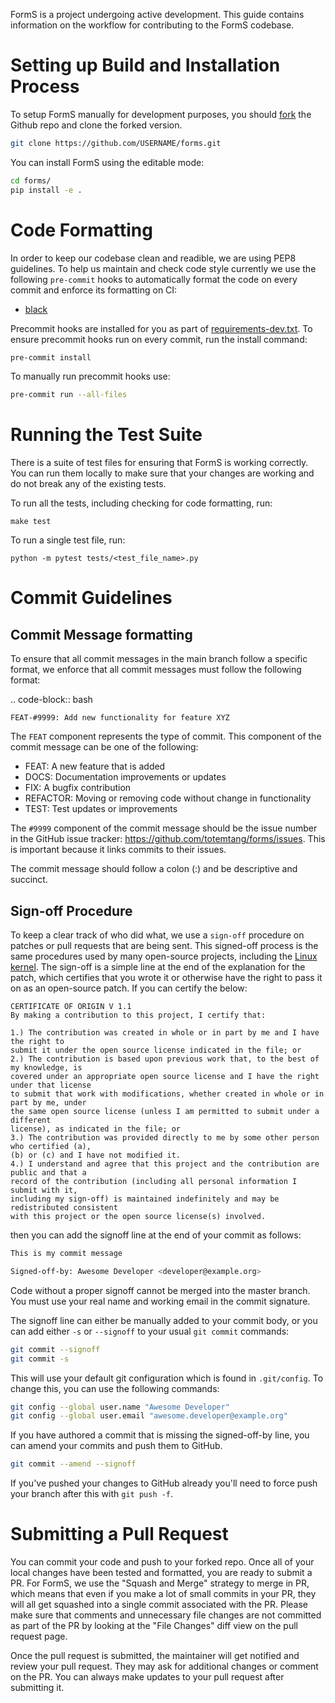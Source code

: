 FormS is a project undergoing active development. This guide contains information on the workflow for contributing to the FormS codebase.


# Setting up Build and Installation Process

To setup FormS manually for development purposes, you should [fork](https://docs.github.com/en/github/getting-started-with-github/fork-a-repo) the Github repo and clone the forked version.

```bash
git clone https://github.com/USERNAME/forms.git
```

You can install FormS using the editable mode:

```bash
cd forms/
pip install -e .
```

# Code Formatting
In order to keep our codebase clean and readible, we are using PEP8 guidelines. To help us maintain and check code style currently we use the following `pre-commit` hooks to automatically format the code on every commit and enforce its formatting on CI:

* [black](https://github.com/psf/black)

Precommit hooks are installed for you as part of [requirements-dev.txt](https://github.com/lux-org/lux/blob/master/requirements-dev.txt). To ensure precommit hooks run on every commit, run the install command:

```bash
pre-commit install
```

To manually run precommit hooks use:

```bash
pre-commit run --all-files
``` 

# Running the Test Suite

There is a suite of test files for ensuring that FormS is working correctly. You can run them locally to make sure that your changes are working and do not break any of the existing tests.

To run all the tests, including checking for code formatting, run:

```
make test
```

To run a single test file, run:

```
python -m pytest tests/<test_file_name>.py
```
# Commit Guidelines

## Commit Message formatting

To ensure that all commit messages in the main branch follow a specific format, we
enforce that all commit messages must follow the following format:

.. code-block:: bash

    FEAT-#9999: Add new functionality for feature XYZ

The ``FEAT`` component represents the type of commit. This component of the commit
message can be one of the following:

* FEAT: A new feature that is added
* DOCS: Documentation improvements or updates
* FIX: A bugfix contribution
* REFACTOR: Moving or removing code without change in functionality
* TEST: Test updates or improvements

The ``#9999`` component of the commit message should be the issue number in the 
GitHub issue tracker: https://github.com/totemtang/forms/issues. This is important
because it links commits to their issues.

The commit message should follow a colon (:) and be descriptive and succinct.

## Sign-off Procedure

To keep a clear track of who did what, we use a `sign-off` procedure on patches or pull requests that are being sent. This signed-off process is the same procedures used by many open-source projects, including the [Linux kernel](https://www.kernel.org/doc/html/v4.17/process/submitting-patches.html). The sign-off is a simple line at the end of the explanation
for the patch, which certifies that you wrote it or otherwise have the right to pass it
on as an open-source patch. If you can certify the below:

```
CERTIFICATE OF ORIGIN V 1.1
By making a contribution to this project, I certify that:

1.) The contribution was created in whole or in part by me and I have the right to
submit it under the open source license indicated in the file; or
2.) The contribution is based upon previous work that, to the best of my knowledge, is
covered under an appropriate open source license and I have the right under that license
to submit that work with modifications, whether created in whole or in part by me, under
the same open source license (unless I am permitted to submit under a different
license), as indicated in the file; or
3.) The contribution was provided directly to me by some other person who certified (a),
(b) or (c) and I have not modified it.
4.) I understand and agree that this project and the contribution are public and that a
record of the contribution (including all personal information I submit with it,
including my sign-off) is maintained indefinitely and may be redistributed consistent
with this project or the open source license(s) involved.
```

then you can add the signoff line at the end of your commit as follows: 

```bash
This is my commit message

Signed-off-by: Awesome Developer <developer@example.org>
```

Code without a proper signoff cannot be merged into the
master branch. You must use your real name and working email in the commit signature.

The signoff line can either be manually added to your commit body, or you can add either ``-s``
or ``--signoff`` to your usual ``git commit`` commands:

```bash
git commit --signoff
git commit -s
```

This will use your default git configuration which is found in `.git/config`. To change
this, you can use the following commands:

```bash
git config --global user.name "Awesome Developer"
git config --global user.email "awesome.developer@example.org"
```

If you have authored a commit that is missing the signed-off-by line, you can amend your
commits and push them to GitHub.

```bash
git commit --amend --signoff
```

If you've pushed your changes to GitHub already you'll need to force push your branch
after this with ``git push -f``.

# Submitting a Pull Request

You can commit your code and push to your forked repo. Once all of your local changes have been tested and formatted, you are ready to submit a PR. For FormS, we use the "Squash and Merge" strategy to merge in PR, which means that even if you make a lot of small commits in your PR, they will all get squashed into a single commit associated with the PR. Please make sure that comments and unnecessary file changes are not committed as part of the PR by looking at the "File Changes" diff view on the pull request page.
    
Once the pull request is submitted, the maintainer will get notified and review your pull request. They may ask for additional changes or comment on the PR. You can always make updates to your pull request after submitting it.
